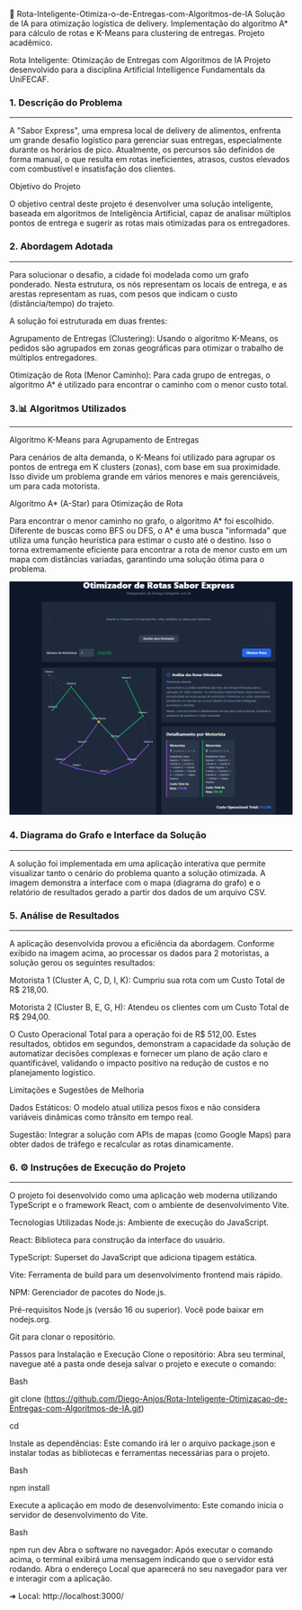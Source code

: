 🚀 Rota-Inteligente-Otimiza-o-de-Entregas-com-Algoritmos-de-IA
Solução de IA para otimização logística de delivery. Implementação do algoritmo A* para cálculo de rotas e K-Means para clustering de entregas. Projeto acadêmico.

Rota Inteligente: Otimização de Entregas com Algoritmos de IA
Projeto desenvolvido para a disciplina Artificial Intelligence Fundamentals da UniFECAF.

### 1. Descrição do Problema
---
A "Sabor Express", uma empresa local de delivery de alimentos, enfrenta um grande desafio logístico para gerenciar suas entregas, especialmente durante os horários de pico. Atualmente, os percursos são definidos de forma manual, o que resulta em rotas ineficientes, atrasos, custos elevados com combustível e insatisfação dos clientes.

Objetivo do Projeto

O objetivo central deste projeto é desenvolver uma solução inteligente, baseada em algoritmos de Inteligência Artificial, capaz de analisar múltiplos pontos de entrega e sugerir as rotas mais otimizadas para os entregadores.

### 2. Abordagem Adotada
---
Para solucionar o desafio, a cidade foi modelada como um grafo ponderado. Nesta estrutura, os nós representam os locais de entrega, e as arestas representam as ruas, com pesos que indicam o custo (distância/tempo) do trajeto.

A solução foi estruturada em duas frentes:

Agrupamento de Entregas (Clustering): Usando o algoritmo K-Means, os pedidos são agrupados em zonas geográficas para otimizar o trabalho de múltiplos entregadores.

Otimização de Rota (Menor Caminho): Para cada grupo de entregas, o algoritmo A* é utilizado para encontrar o caminho com o menor custo total.

### 3.📊 Algoritmos Utilizados
---
Algoritmo K-Means para Agrupamento de Entregas

Para cenários de alta demanda, o K-Means foi utilizado para agrupar os pontos de entrega em K clusters (zonas), com base em sua proximidade. Isso divide um problema grande em vários menores e mais gerenciáveis, um para cada motorista.

Algoritmo A* (A-Star) para Otimização de Rota

Para encontrar o menor caminho no grafo, o algoritmo A* foi escolhido. Diferente de buscas como BFS ou DFS, o A* é uma busca "informada" que utiliza uma função heurística para estimar o custo até o destino. Isso o torna extremamente eficiente para encontrar a rota de menor custo em um mapa com distâncias variadas, garantindo uma solução ótima para o problema.

![Demonstração da Aplicação](./assets/screenshot-app.png)

### 4. Diagrama do Grafo e Interface da Solução
---
A solução foi implementada em uma aplicação interativa que permite visualizar tanto o cenário do problema quanto a solução otimizada. A imagem demonstra a interface com o mapa (diagrama do grafo) e o relatório de resultados gerado a partir dos dados de um arquivo CSV.

### 5. Análise de Resultados
---
A aplicação desenvolvida provou a eficiência da abordagem. Conforme exibido na imagem acima, ao processar os dados para 2 motoristas, a solução gerou os seguintes resultados:

Motorista 1 (Cluster A, C, D, I, K): Cumpriu sua rota com um Custo Total de R$ 218,00.

Motorista 2 (Cluster B, E, G, H): Atendeu os clientes com um Custo Total de R$ 294,00.

O Custo Operacional Total para a operação foi de R$ 512,00. Estes resultados, obtidos em segundos, demonstram a capacidade da solução de automatizar decisões complexas e fornecer um plano de ação claro e quantificável, validando o impacto positivo na redução de custos e no planejamento logístico.

Limitações e Sugestões de Melhoria

Dados Estáticos: O modelo atual utiliza pesos fixos e não considera variáveis dinâmicas como trânsito em tempo real.

Sugestão: Integrar a solução com APIs de mapas (como Google Maps) para obter dados de tráfego e recalcular as rotas dinamicamente.

### 6. ⚙️ Instruções de Execução do Projeto
---
O projeto foi desenvolvido como uma aplicação web moderna utilizando TypeScript e o framework React, com o ambiente de desenvolvimento Vite.

Tecnologias Utilizadas
Node.js: Ambiente de execução do JavaScript.

React: Biblioteca para construção da interface do usuário.

TypeScript: Superset do JavaScript que adiciona tipagem estática.

Vite: Ferramenta de build para um desenvolvimento frontend mais rápido.

NPM: Gerenciador de pacotes do Node.js.

Pré-requisitos
Node.js (versão 16 ou superior). Você pode baixar em nodejs.org.

Git para clonar o repositório.

Passos para Instalação e Execução
Clone o repositório: Abra seu terminal, navegue até a pasta onde deseja salvar o projeto e execute o comando:

Bash

git clone (https://github.com/Diego-Anjos/Rota-Inteligente-Otimizacao-de-Entregas-com-Algoritmos-de-IA.git)

cd <Sabor Express Projeto>

Instale as dependências: Este comando irá ler o arquivo package.json e instalar todas as bibliotecas e ferramentas necessárias para o projeto.

Bash

npm install

Execute a aplicação em modo de desenvolvimento: Este comando inicia o servidor de desenvolvimento do Vite.

Bash

npm run dev
Abra o software no navegador: Após executar o comando acima, o terminal exibirá uma mensagem indicando que o servidor está rodando. Abra o endereço Local que aparecerá no seu navegador para ver e interagir com a aplicação.

➜  Local:   http://localhost:3000/